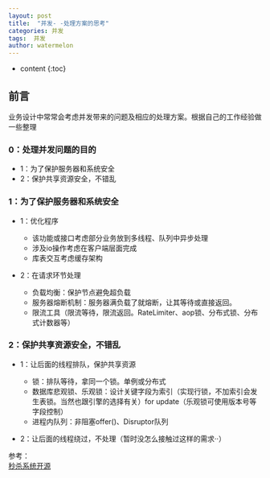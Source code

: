 ```yaml
---
layout: post
title:  "并发- -处理方案的思考"
categories: 并发
tags:  并发
author: watermelon
---
```

* content
{:toc}

## 前言
业务设计中常常会考虑并发带来的问题及相应的处理方案。根据自己的工作经验做一些整理






### 0：处理并发问题的目的
* 1：为了保护服务器和系统安全
* 2：保护共享资源安全，不错乱

### 1：为了保护服务器和系统安全
* 1：优化程序  
    * 该功能或接口考虑部分业务放到多线程、队列中异步处理  
    * 涉及io操作考虑在客户端层面完成  
    * 库表交互考虑缓存架构  
   
* 2：在请求环节处理  
    * 负载均衡：保护节点避免超负载
    * 服务器熔断机制：服务器满负载了就熔断，让其等待或直接返回。
    * 限流工具（限流等待，限流返回。RateLimiter、aop锁、分布式锁、分布式计数器等）
    
### 2：保护共享资源安全，不错乱
* 1：让后面的线程排队，保护共享资源
    * 锁：排队等待，拿同一个锁。单例或分布式
    * 数据库悲观锁、乐观锁：设计关键字段为索引（实现行锁，不加索引会发生表锁。当然也跟引擎的选择有关）for update（乐观锁可使用版本号等字段控制）
    * 进程内队列：非阻塞offer()、Disruptor队列
    
* 2：让后面的线程绕过，不处理（暂时没怎么接触过这样的需求··）
  
参考：  
[秒杀系统开源](https://gitee.com/52itstyle/spring-boot-seckill)  



